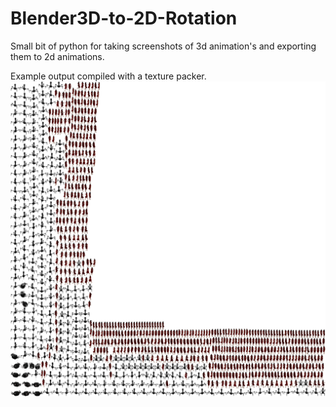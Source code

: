 # Blender3D-to-2D-Rotation
Small bit of python for taking screenshots of 3d animation's and exporting them to 2d animations.

Example output compiled with a texture packer.
![alt text](https://raw.githubusercontent.com/FentusGames/Blender3D-to-2D-Rotation/main/graphics.png)
